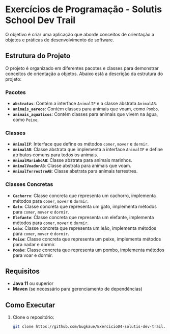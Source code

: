 # Exercícios de Programação - Solutis School Dev Trail

O objetivo é criar uma aplicação que aborde conceitos de orientação a objetos e práticas de desenvolvimento de software.

## Estrutura do Projeto

O projeto é organizado em diferentes pacotes e classes para demonstrar conceitos de orientação a objetos. Abaixo está a descrição da estrutura do projeto:

### Pacotes

- **`abstratas`**: Contém a interface `AnimalIF` e a classe abstrata `AnimalAB`.
- **`animais_aereos`**: Contém classes para animais que voam, como `Pombo`.
- **`animais_aquaticos`**: Contém classes para animais que vivem na água, como `Peixe`.

### Classes

- **`AnimalIF`**: Interface que define os métodos `comer`, `mover` e `dormir`.
- **`AnimalAB`**: Classe abstrata que implementa a interface `AnimalIF` e define atributos comuns para todos os animais.
- **`AnimalMarinhoAB`**: Classe abstrata para animais marinhos.
- **`AnimalVoadorAB`**: Classe abstrata para animais que voam.
- **`AnimalTerrestreAB`**: Classe abstrata para animais terrestres.

### Classes Concretas

- **`Cachorro`**: Classe concreta que representa um cachorro, implementa métodos para `comer`, `mover` e `dormir`.
- **`Gato`**: Classe concreta que representa um gato, implementa métodos para `comer`, `mover` e `dormir`.
- **`Elefante`**: Classe concreta que representa um elefante, implementa métodos para `comer`, `mover` e `dormir`.
- **`Leão`**: Classe concreta que representa um leão, implementa métodos para `comer`, `mover` e `dormir`.
- **`Peixe`**: Classe concreta que representa um peixe, implementa métodos para nadar e dormir.
- **`Pombo`**: Classe concreta que representa um pombo, implementa métodos para voar e dormir.

## Requisitos

- **Java 11** ou superior
- **Maven** (se necessário para gerenciamento de dependências)

## Como Executar

1. Clone o repositório:

   ```bash
   git clone https://github.com/bugkaue/Exercicio04-solutis-dev-trail.git
